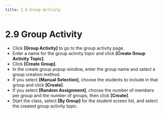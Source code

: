 ```yaml
---
title: 2.9 Group Activity
---
```


# 2.9 Group Activity

- Click **\[Group Activity]** to go to the group activity page.
- Enter a name for the group activity topic and click **\[Create Group Activity Topic]**.
- Click **\[Create Group]**.
- In the create group popup window, enter the group name and select a group creation method.
- If you select **\[Manual Selection]**, choose the students to include in that group and click **\[Create]**.
- If you select **\[Random Assignment]**, choose the number of members per group and the number of groups, then click **\[Create]**.
- Start the class, select **\[By Group]** for the student screen list, and select the created group activity topic.

